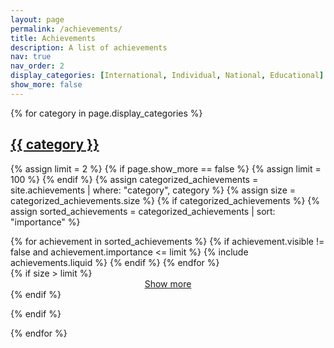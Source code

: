 ```yaml
---
layout: page
permalink: /achievements/
title: Achievements
description: A list of achievements
nav: true
nav_order: 2
display_categories: [International, Individual, National, Educational]
show_more: false
---
```


<!-- pages/projects.md -->
<div class="projects">
  {% for category in page.display_categories %}
  <a id="{{ category }}" href=".#{{ category }}">
    <h2 class="category">{{ category }}</h2>
  </a>

  {% assign limit = 2 %}
  {% if page.show_more == false %}
    {% assign limit = 100 %}
  {% endif %}
  {% assign categorized_achievements = site.achievements | where: "category", category %}
  {% assign size = categorized_achievements.size %}
  {% if categorized_achievements %}
    {% assign sorted_achievements = categorized_achievements | sort: "importance" %}
    <div class="container">
      <div class="row row-cols-1 row-cols-md-1">
      {% for achievement in sorted_achievements %}
        {% if achievement.visible != false and achievement.importance <= limit %}
          {% include achievements.liquid %}
        {% endif %}
      {% endfor %}
      </div>
    </div>
    {% if size > limit %}
      <center><a href="{{ site.url }}/{{ category | downcase }}">Show more</a></center>
    {% endif %}

  {% endif %}

  {% endfor %}

</div>
